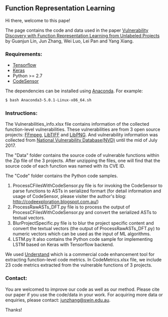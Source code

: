## Function Representation Learning

Hi there, welcome to this pape!

The page contains the code and data used in the paper [Vulnerability Discovery with Function Representation Learning from Unlabeled Projects](https://) by Guanjun Lin, Jun Zhang, Wei Luo, Lei Pan and Yang Xiang.

### Requirements:

 * [Tensorflow](https://www.tensorflow.org/)
 * [Keras](https://github.com/fchollet/keras/tree/master/keras)
 * Python >= 2.7
 * [CodeSensor](https://github.com/fabsx00/codesensor)

The dependencies can be installed using [Anaconda](https://www.anaconda.com/download/). For example:

```bash
$ bash Anaconda3-5.0.1-Linux-x86_64.sh
```

### Instructions:

The Vulnerabilities_info.xlsx file contains information of the collected function-level vulnerabilities. These vulnerabilities are from 3 open source projects: [FFmpeg](https://github.com/FFmpeg/FFmpeg), [LibTIFF](https://github.com/vadz/libtiff) and [LibPNG](https://github.com/glennrp/libpng). And vulnerability information was collected from [National Vulnerability Database(NVD)](https://nvd.nist.gov/) until the mid of July 2017.

The "Data" folder contains the source code of vulnerable functions within the Zip file of the 3 projects. After unzipping the files, one will find that the source code of each function was named with its CVE ID. 

The "Code" folder contains the Python code samples. 
1) ProcessCFilesWithCodeSensor.py file is for invoking the CodeSensor to parse functions to ASTs in serialized formart (for detail information and usage of CodeSensor, please visiter the author's blog: http://codeexploration.blogspot.com.au/) 
2) ProcessRawASTs_DFT.py file is to process the output of ProcessCFilesWithCodeSensor.py and convert the serialized ASTs to textual vectors.
3) BlurProjectSpecific.py file is to blur the project specific content and convert the textual vectors (the output of ProcessRawASTs_DFT.py) to numeric vectors which can be used as the input of ML algorithms. 
4) LSTM.py It also contains the Python code sample for implementing LSTM based on Keras with Tensorflow backend.

We used [Understand](https://scitools.com/) which is a commercial code enhancement tool for extracting function-level code metrics. In CodeMetrics.xlsx file, we include 23 code metrics extracted from the vulnerable functions of 3 projects. 

### Contact:

You are welcomed to improve our code as well as our method. Please cite our paper if you use the code/data in your work. For acquiring more data or enquiries, please contact: junzhang@swin.edu.au.

Thanks!
